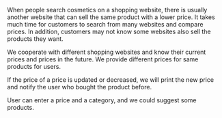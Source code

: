 When people search cosmetics on a shopping website, there is usually another website that can sell the same product with a lower price. It takes much time for customers to search from many websites and compare prices. In addition, customers may not know some websites also sell the products they want.

We cooperate with different shopping websites and know their current prices and prices in the future. We provide different prices for same products for users.

If the price of a price is updated or decreased, we will print the new price and notify the user who bought the product before.

User can enter a price and a category, and we could suggest some products.
